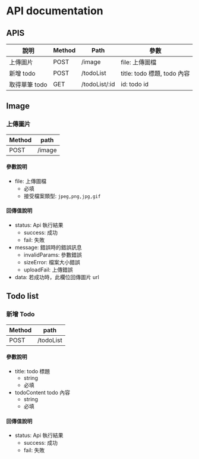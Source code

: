 # API documentation

## APIS
| 說明 | Method | Path | 參數 |
|---|---|---|---|
| 上傳圖片 | POST  | /image  | file: 上傳圖檔  |
| 新增 todo  | POST  | /todoList  | title: todo 標題, todo 內容  |
| 取得單筆 todo  | GET  | /todoList/:id  | id: todo id  |

## Image

### 上傳圖片
| Method | path  |
|---|---|
| POST  | /image  |

#### 參數說明

* file: 上傳圖檔
    * 必填
    * 接受檔案類型: `jpeg,png,jpg,gif`

#### 回傳值說明

* status: Api 執行結果
    * success: 成功
    * fail: 失敗
* message: 錯誤時的錯誤訊息
    * invalidParams: 參數錯誤
    * sizeError: 檔案大小錯誤
    * uploadFail: 上傳錯誤
* data: 若成功時，此欄位回傳圖片 url


## Todo list

### 新增 Todo

| Method | path |
|---|---|
| POST  | /todoList |

#### 參數說明

* title: todo 標題
    * string
    * 必填
* todoContent todo 內容
    * string
    * 必填

#### 回傳值說明

* status: Api 執行結果
    * success: 成功
    * fail: 失敗
